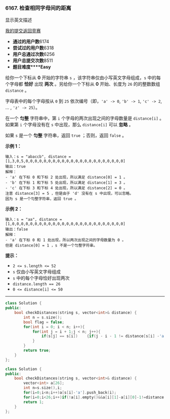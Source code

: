 ### 6167. 检查相同字母间的距离

 显示英文描述

 

[我的提交](https://leetcode.cn/contest/weekly-contest-309/problems/check-distances-between-same-letters/submissions/)[返回竞赛](https://leetcode.cn/contest/weekly-contest-309/)

- **通过的用户数**6174
- **尝试过的用户数**6318
- **用户总通过次数**6256
- **用户总提交次数**8511
- **题目难度****Easy**

给你一个下标从 **0** 开始的字符串 `s` ，该字符串仅由小写英文字母组成，`s` 中的每个字母都 **恰好** 出现 **两次** 。另给你一个下标从 **0** 开始、长度为 `26` 的的整数数组 `distance` 。

字母表中的每个字母按从 `0` 到 `25` 依次编号（即，`'a' -> 0`, `'b' -> 1`, `'c' -> 2`, ... , `'z' -> 25`）。

在一个 **匀整** 字符串中，第 `i` 个字母的两次出现之间的字母数量是 `distance[i]` 。如果第 `i` 个字母没有在 `s` 中出现，那么 `distance[i]` 可以 **忽略** 。

如果 `s` 是一个 **匀整** 字符串，返回 `true` ；否则，返回 `false` 。

 

**示例 1：**

```
输入：s = "abaccb", distance = [1,3,0,5,0,0,0,0,0,0,0,0,0,0,0,0,0,0,0,0,0,0,0,0,0,0]
输出：true
解释：
- 'a' 在下标 0 和下标 2 处出现，所以满足 distance[0] = 1 。
- 'b' 在下标 1 和下标 5 处出现，所以满足 distance[1] = 3 。
- 'c' 在下标 3 和下标 4 处出现，所以满足 distance[2] = 0 。
注意 distance[3] = 5 ，但是由于 'd' 没有在 s 中出现，可以忽略。
因为 s 是一个匀整字符串，返回 true 。
```

**示例 2：**

```
输入：s = "aa", distance = [1,0,0,0,0,0,0,0,0,0,0,0,0,0,0,0,0,0,0,0,0,0,0,0,0,0]
输出：false
解释：
- 'a' 在下标 0 和 1 处出现，所以两次出现之间的字母数量为 0 。
但是 distance[0] = 1 ，s 不是一个匀整字符串。
```

 

**提示：**

- `2 <= s.length <= 52`
- `s` 仅由小写英文字母组成
- `s` 中的每个字母恰好出现两次
- `distance.length == 26`
- `0 <= distance[i] <= 50`

------

```cpp
class Solution {
public:
    bool checkDistances(string s, vector<int>& distance) {
        int n = s.size();
        bool flag = false;
        for(int i = 0; i < n; i++){
            for(int j = i + 1;j < n; j++){
                if(s[j] == s[i])    {if(j - i - 1 != distance[s[i] -'a']) return flag;}
            }
        }
        return true;
    }
};
```

```cpp
class Solution {
public:
    bool checkDistances(string s, vector<int>& distance) {
        vector<int> a[26];
        int n=s.size(),i;
        for(i=0;i<n;i++)a[s[i]-'a'].push_back(i);
        for(i=0;i<26;i++)if(!a[i].empty()&&a[i][1]-a[i][0]-1!=distance[i])return 0;
        return 1;
    }
};
```

